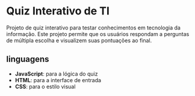 # Quiz Interativo de TI 

Projeto de quiz interativo para testar conhecimentos em tecnologia da informação. Este projeto permite que os usuários respondam a perguntas de múltipla escolha e visualizem suas pontuações ao final.

## linguagens
- **JavaScript**: para a lógica do quiz
- **HTML**: para a interface de entrada
- **CSS**: para o estilo visual
